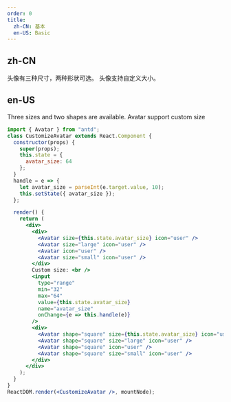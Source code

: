 ```yaml
---
order: 0
title:
  zh-CN: 基本
  en-US: Basic
---
```


## zh-CN

头像有三种尺寸，两种形状可选。
头像支持自定义大小。
## en-US

Three sizes and two shapes are available.
Avatar support custom size

```jsx
import { Avatar } from "antd";
class CustomizeAvatar extends React.Component {
  constructor(props) {
    super(props);
    this.state = {
      avatar_size: 64
    };
  }
  handle = e => {
    let avatar_size = parseInt(e.target.value, 10);
    this.setState({ avatar_size });
  };

  render() {
    return (
      <div>
        <div>
          <Avatar size={this.state.avatar_size} icon="user" />
          <Avatar size="large" icon="user" />
          <Avatar icon="user" />
          <Avatar size="small" icon="user" />
        </div>
        Custom size: <br />
        <input
          type="range"
          min="32"
          max="64"
          value={this.state.avatar_size}
          name="avatar_size"
          onChange={e => this.handle(e)}
        />
        <div>
          <Avatar shape="square" size={this.state.avatar_size} icon="user" />
          <Avatar shape="square" size="large" icon="user" />
          <Avatar shape="square" icon="user" />
          <Avatar shape="square" size="small" icon="user" />
        </div>
      </div>
    );
  }
}
ReactDOM.render(<CustomizeAvatar />, mountNode);
```

<style>
#components-avatar-demo-basic .ant-avatar {
  margin-top: 16px;
  margin-right: 16px;
}
</style>
